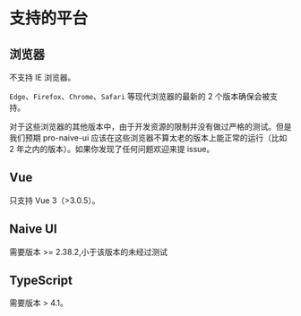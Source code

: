 <!--anchor:on-->

# 支持的平台

## 浏览器

不支持 IE 浏览器。

`Edge`、`Firefox`、`Chrome`、`Safari` 等现代浏览器的最新的 2 个版本确保会被支持。

对于这些浏览器的其他版本中，由于开发资源的限制并没有做过严格的测试。但是我们预期 pro-naive-ui 应该在这些浏览器不算太老的版本上能正常的运行（比如 2 年之内的版本）。如果你发现了任何问题欢迎来提 issue。

## Vue

只支持 Vue 3（>3.0.5）。

## Naive UI

需要版本 >= 2.38.2,小于该版本的未经过测试

## TypeScript

需要版本 > 4.1。
